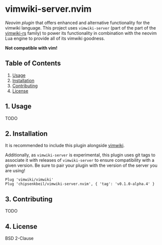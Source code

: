 # vimwiki-server.nvim

*Neovim plugin* that offers enhanced and alternative functionality for the
vimwiki language. This project uses `vimwiki-server` (part of the part of the
[vimwiki-rs](https://github.com/chipsenkbeil/vimwiki-rs) family) to power its
functionality in combination with the neovim Lua engine to provide all of its
vimwiki goodness.

**Not compatible with vim!**

## Table of Contents

1. [Usage](#usage)
2. [Installation](#installation)
3. [Contributing](#contributing)
4. [License](#license)

<a name="usage"></a>

## 1. Usage

TODO

<a name="installation"></a>

## 2. Installation

It is recommended to include this plugin alongside
[vimwiki](https://github.com/vimwiki/vimwiki).

Additionally, as `vimwiki-server` is experimental, this plugin uses git tags
to associate it with releases of `vimwiki-server` to ensure compatibility with
a given version. Be sure to pair your plugin with the version of the server
you are using!

```vim
Plug 'vimwiki/vimwiki'
Plug 'chipsenkbeil/vimwiki-server.nvim', { 'tag': 'v0.1.0-alpha.4' }
```

<a name="contributing"></a>

## 3. Contributing

TODO

<a name="license"></a>

## 4. License

BSD 2-Clause
